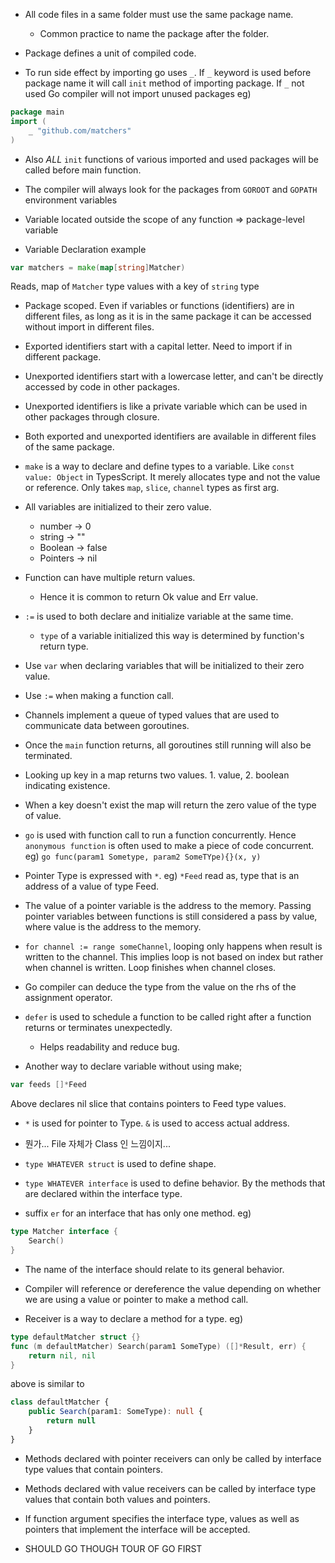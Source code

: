 * All code files in a same folder must use the same package name.
  * Common practice to name the package after the folder.
  
* Package defines a unit of compiled code.

* To run side effect by importing go uses `_`. 
If `_` keyword is used before package name it will call `init` method of importing package.
If `_` not used Go compiler will not import unused packages
eg)
```go
package main
import (
	_ "github.com/matchers"
)
```

* Also *ALL* `init` functions of various imported and used packages will be called before main function.

* The compiler will always look for the packages from `GOROOT` and `GOPATH` environment variables

* Variable located outside the scope of any function => package-level variable

* Variable Declaration example
```go
var matchers = make(map[string]Matcher)
```
Reads, map of `Matcher` type values with a key of `string` type

* Package scoped. Even if variables or functions (identifiers) are in different files, as long as it is in the same package
it can be accessed without import in different files.

* Exported identifiers start with a capital letter. Need to import if in different package.

* Unexported identifiers start with a lowercase letter, and can't be directly accessed by code in other packages.

* Unexported identifiers is like a private variable which can be used in other packages through closure.

* Both exported and unexported identifiers are available in different files of the same package.

* `make` is a way to declare and define types to a variable. Like `const value: Object` in TypesScript.
It merely allocates type and not the value or reference. Only takes `map`, `slice`, `channel` types as first arg.

* All variables are initialized to their zero value.
  * number -> 0
  * string -> ""
  * Boolean -> false
  * Pointers -> nil
  
* Function can have multiple return values.
  * Hence it is common to return Ok value and Err value.

* `:=` is used to both declare and initialize variable at the same time.
  * `type` of a variable initialized this way is determined by function's return type.

* Use `var` when declaring variables that will be initialized to their zero value.

* Use `:=` when making a function call.

* Channels implement a queue of typed values that are used to communicate data between goroutines.

* Once the `main` function returns, all goroutines still running will also be terminated.

* Looking up key in a map returns two values. 1. value, 2. boolean indicating existence.

* When a key doesn't exist the map will return the zero value of the type of value.

* `go` is used with function call to run a function concurrently. Hence `anonymous function` is
often used to make a piece of code concurrent. eg) `go func(param1 Sometype, param2 SomeTYpe){}(x, y)`

* Pointer Type is expressed with `*`. eg) `*Feed` read as, type that is an address of a value of type Feed.

* The value of a pointer variable is the address to the memory. Passing pointer variables between
functions is still considered a pass by value, where value is the address to the memory.

* `for channel := range someChannel`, looping only happens when result is written to the channel.
This implies loop is not based on index but rather when channel is written. Loop finishes when channel closes.

* Go compiler can deduce the type from the value on the rhs of the assignment operator.

* `defer` is used to schedule a function to be called right after a function returns or terminates unexpectedly.
  * Helps readability and reduce bug.
  
* Another way to declare variable without using make;
```go
var feeds []*Feed
```
Above declares nil slice that contains pointers to Feed type values.

* `*` is used for pointer to Type. `&` is used to access actual address.

* 뭔가... File 자체가 Class 인 느낌이지...

* `type WHATEVER struct` is used to define shape.

* `type WHATEVER interface` is used to define behavior. By the methods that are declared within the interface type.

* suffix `er` for an interface that has only one method. eg)
```go
type Matcher interface {
	Search()
}
```

* The name of the interface should relate to its general behavior.

* Compiler will reference or dereference the value depending on whether we are using a value or pointer to make a method call.

* Receiver is a way to declare a method for a type. eg)

```go
type defaultMatcher struct {}
func (m defaultMatcher) Search(param1 SomeType) ([]*Result, err) {
	return nil, nil
}
```

above is similar to

```typescript
class defaultMatcher {
    public Search(param1: SomeType): null {
        return null
    }
}
```

* Methods declared with pointer receivers can only be called by interface type values that contain pointers.

* Methods declared with value receivers can be called by interface type values that contain both values and pointers.

* If function argument specifies the interface type, values as well as pointers that implement the interface will be accepted.

* SHOULD GO THOUGH TOUR OF GO FIRST

































